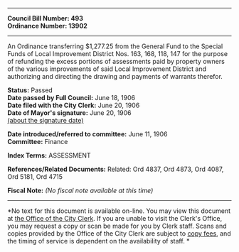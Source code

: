 * * * * *  
  
**Council Bill Number: [](#h0)[](#h2)493**   
**Ordinance Number: 13902**  
  
* * * * *  
  
An Ordinance transferring $1,277.25 from the General Fund to the Special Funds of Local Improvement District Nos. 163, 168, 118, 147 for the purpose of refunding the excess portions of assessments paid by property owners of the various improvements of said Local Improvement District and authorizing and directing the drawing and payments of warrants therefor.  
  
**Status:** Passed   
**Date passed by Full Council:** June 18, 1906   
**Date filed with the City Clerk:** June 20, 1906   
**Date of Mayor's signature:** June 20, 1906   
[(about the signature date)](/~public/approvaldate.htm)   
  
  
**Date introduced/referred to committee:** June 11, 1906   
**Committee:** Finance   
  
**Index Terms:** ASSESSMENT  
  
**References/Related Documents:** Related: Ord 4837, Ord 4873, Ord 4087, Ord 5181, Ord 4715  
  
**Fiscal Note:** *(No fiscal note available at this time)*  
  
* * * * *  
  
*No text for this document is available on-line. You may view this document at [the Office of the City Clerk](http://www.seattle.gov/leg/clerk/contactUs.htm). If you are unable to visit the Clerk's Office, you may request a copy or scan be made for you by Clerk staff. Scans and copies provided by the Office of the City Clerk are subject to [copy fees](http://clerk.seattle.gov/~public/clerkfees.htm), and the timing of service is dependent on the availability of staff. *  
  
  
